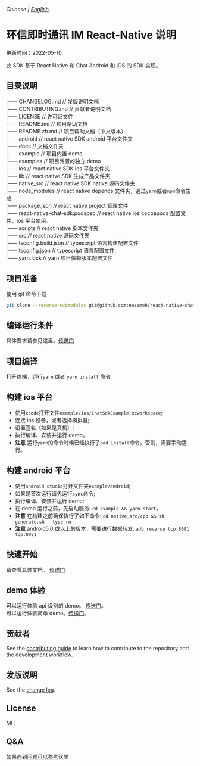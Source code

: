 _Chinese | [English](./README.md)_

# 环信即时通讯 IM React-Native 说明

更新时间：2022-05-10

此 SDK 基于 React Native 和 Chat Android 和 iOS 的 SDK 实现。

## 目录说明

├── CHANGELOG.md // 发版说明文档  
├── CONTRIBUTING.md // 贡献者说明文档  
├── LICENSE // 许可证文件  
├── README.md // 项目帮助文档  
├── README.zh.md // 项目帮助文档（中文版本）  
├── android // react native SDK android 平台文件夹  
├── docs // 文档文件夹  
├── example // 项目内置 demo  
├── examples // 项目外置的独立 demo  
├── ios // react native SDK ios 平台文件夹  
├── lib // react native SDK 生成产品文件夹  
├── native_src // react native SDK native 源码文件夹  
├── node_modules // react native depends 文件夹，通过`yarn`或者`npm`命令生成  
├── package.json // react native project 管理文件  
├── react-native-chat-sdk.podspec // react native ios cocoapods 配置文件，ios 平台使用。  
├── scripts // react native 脚本文件夹  
├── src // react native 源码文件夹  
├── tsconfig.build.json // typescript 语言构建配置文件  
├── tsconfig.json // typescript 语言配置文件  
└── yarn.lock // yarn 项目依赖版本配置文件

## 项目准备

使用 git 命令下载

```bash
git clone --recurse-submodules git@github.com:easemob/react-native-chat-sdk.git
```

## 编译运行条件

具体要求请参见这里。[传送门](./docs/quick-start.zh.md)

## 项目编译

打开终端，运行`yarn` 或者 `yarn install` 命令

## 构建 ios 平台

+ 使用`xcode`打开文件`example/ios/ChatSdkExample.xcworkspace`;  
+ 连接 ios 设备，或者选择模拟器;  
+ 设置签名（如果是真机）;  
+ 执行编译、安装并运行 demo。  
+ **注意** 运行`yarn`的命令时候已经执行了`pod install`命令，否则，需要手动运行。  

## 构建 android 平台

+ 使用`android studio`打开文件夹`example/android`;  
+ 如果是首次运行请先运行`sync`命令;  
+ 执行编译、安装并运行 demo;  
+ 在 demo 运行之前，先启动服务: `cd example && yarn start`。  
+ **注意** 在构建之前确保执行了如下命令: `cd native_src/cpp && sh generate.sh --type rn`    
+ **注意** android5.0 或以上的版本，需要进行数据转发: `adb reverse tcp:8081 tcp:8081`  

## 快速开始

请查看具体文档。 [传送门](./docs/quick-start.zh.md)

## demo 体验

可以运行体验 api 级别的 demo。 [传送门](./example/package.json)。  
可以运行体验简单 demo。[传送门](./examples/simple_demo/package.json)。

## 贡献者

See the [contributing guide](./CONTRIBUTING.md) to learn how to contribute to the repository and the development workflow.

## 发版说明

See the [change log](./CHANGELOG.md).

## License

MIT

## Q&A

[如果遇到问题可以参考这里](./docs/others.md)
